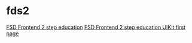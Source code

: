 # fds2

[FSD Frontend 2 step education](https://fredeom.github.io/fds2/dist/)
[FSD Frontend 2 step education UIKit first page](https://fredeom.github.io/fds2/dist/uikit1.html)

